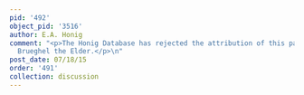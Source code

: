 ```yaml
---
pid: '492'
object_pid: '3516'
author: E.A. Honig
comment: "<p>The Honig Database has rejected the attribution of this painting to Jan
  Brueghel the Elder.</p>\n"
post_date: 07/18/15
order: '491'
collection: discussion
---
```

